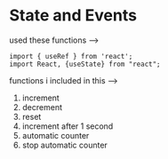 # State and Events

used these functions -->

```
import { useRef } from 'react';
import React, {useState} from "react";
```

functions i included in this -->

1. increment 
2. decrement
3. reset
4. increment after 1 second
5. automatic counter
6. stop automatic counter